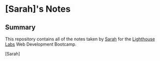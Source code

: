 # [Sarah]'s Notes
## Summary
This repository contains all of the notes taken by [Sarah](https://github.com/Sszyh) for the [Lighthouse Labs](https://www.lighthouselabs.ca/) Web Development Bootcamp.

[Sarah]